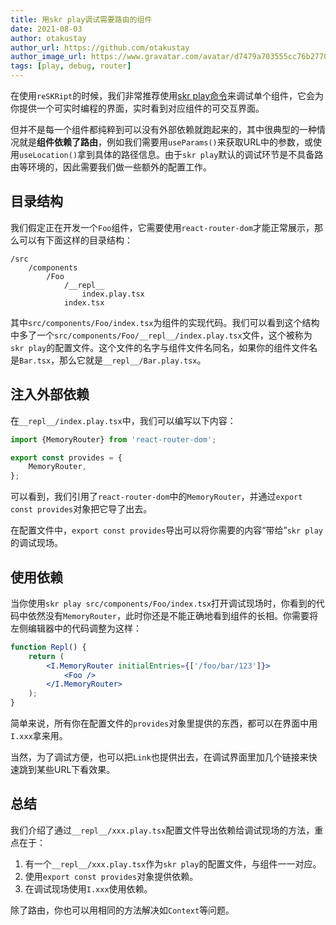 ```yaml
---
title: 用skr play调试需要路由的组件
date: 2021-08-03
author: otakustay
author_url: https://github.com/otakustay
author_image_url: https://www.gravatar.com/avatar/d7479a703555cc76b277040e5be9b8ca
tags: [play, debug, router]
---
```


在使用`reSKRipt`的时候，我们非常推荐使用[skr play命令](https://reskript.vercel.app/docs/advanced/debug-component)来调试单个组件，它会为你提供一个可实时编程的界面，实时看到对应组件的可交互界面。

但并不是每一个组件都纯粹到可以没有外部依赖就跑起来的，其中很典型的一种情况就是**组件依赖了路由**，例如我们需要用`useParams()`来获取URL中的参数，或使用`useLocation()`拿到具体的路径信息。由于`skr play`默认的调试环节是不具备路由等环境的，因此需要我们做一些额外的配置工作。

## 目录结构

我们假定正在开发一个`Foo`组件，它需要使用`react-router-dom`才能正常展示，那么可以有下面这样的目录结构：

```
/src
    /components
        /Foo
            /__repl__
                index.play.tsx
            index.tsx
```

其中`src/components/Foo/index.tsx`为组件的实现代码。我们可以看到这个结构中多了一个`src/components/Foo/__repl__/index.play.tsx`文件，这个被称为`skr play`的配置文件。这个文件的名字与组件文件名同名，如果你的组件文件名是`Bar.tsx`，那么它就是`__repl__/Bar.play.tsx`。

## 注入外部依赖

在`__repl__/index.play.tsx`中，我们可以编写以下内容：

```js
import {MemoryRouter} from 'react-router-dom';

export const provides = {
    MemoryRouter,
};
```

可以看到，我们引用了`react-router-dom`中的`MemoryRouter`，并通过`export const provides`对象把它导了出去。

在配置文件中，`export const provides`导出可以将你需要的内容“带给”`skr play`的调试现场。

## 使用依赖

当你使用`skr play src/components/Foo/index.tsx`打开调试现场时，你看到的代码中依然没有`MemoryRouter`，此时你还是不能正确地看到组件的长相。你需要将左侧编辑器中的代码调整为这样：

```jsx
function Repl() {
    return (
        <I.MemoryRouter initialEntries={['/foo/bar/123']}>
            <Foo />
        </I.MemoryRouter>
    );
}
```

简单来说，所有你在配置文件的`provides`对象里提供的东西，都可以在界面中用`I.xxx`拿来用。

当然，为了调试方便，也可以把`Link`也提供出去，在调试界面里加几个链接来快速跳到某些URL下看效果。

## 总结

我们介绍了通过`__repl__/xxx.play.tsx`配置文件导出依赖给调试现场的方法，重点在于：

1. 有一个`__repl__/xxx.play.tsx`作为`skr play`的配置文件，与组件一一对应。
2. 使用`export const provides`对象提供依赖。
3. 在调试现场使用`I.xxx`使用依赖。

除了路由，你也可以用相同的方法解决如`Context`等问题。
